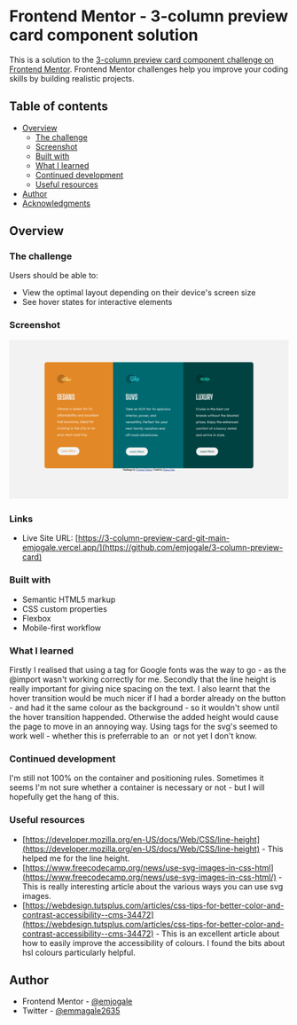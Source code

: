 # Frontend Mentor - 3-column preview card component solution

This is a solution to the [3-column preview card component challenge on Frontend Mentor](https://www.frontendmentor.io/challenges/3column-preview-card-component-pH92eAR2-). Frontend Mentor challenges help you improve your coding skills by building realistic projects.

## Table of contents

- [Overview](#overview)
  - [The challenge](#the-challenge)
  - [Screenshot](#screenshot)
  - [Built with](#built-with)
  - [What I learned](#what-i-learned)
  - [Continued development](#continued-development)
  - [Useful resources](#useful-resources)
- [Author](#author)
- [Acknowledgments](#acknowledgments)

## Overview

### The challenge

Users should be able to:

- View the optimal layout depending on their device's screen size
- See hover states for interactive elements

### Screenshot

![](./images/screenshot.png)

### Links

- Live Site URL: [https://3-column-preview-card-git-main-emjogale.vercel.app/](https://github.com/emjogale/3-column-preview-card)

### Built with

- Semantic HTML5 markup
- CSS custom properties
- Flexbox
- Mobile-first workflow

### What I learned

Firstly I realised that using a <link> tag for Google fonts was the way to go - as the @import wasn't working correctly for me. Secondly that the line height is really important for giving nice spacing on the text.
I also learnt that the hover transition would be much nicer if I had a border already on the button - and had it the same colour as the background - so it wouldn't show until the hover transition happended. Otherwise the added height would cause the page to move in an annoying way.
Using <object> tags for the svg's seemed to work well - whether this is preferrable to an <img> or not yet I don't know.

### Continued development

I'm still not 100% on the container and positioning rules. Sometimes it seems I'm not sure whether a container is necessary or not - but I will hopefully get the hang of this.

### Useful resources

- [https://developer.mozilla.org/en-US/docs/Web/CSS/line-height](https://developer.mozilla.org/en-US/docs/Web/CSS/line-height) - This helped me for the line height.
- [https://www.freecodecamp.org/news/use-svg-images-in-css-html](https://www.freecodecamp.org/news/use-svg-images-in-css-html/) - This is really interesting article about the various ways you can use svg images.
- [https://webdesign.tutsplus.com/articles/css-tips-for-better-color-and-contrast-accessibility--cms-34472](https://webdesign.tutsplus.com/articles/css-tips-for-better-color-and-contrast-accessibility--cms-34472) - This is an excellent article about how to easily improve the accessibility of colours. I found the bits about hsl colours particularly helpful.

## Author

- Frontend Mentor - [@emjogale](https://www.frontendmentor.io/profile/emjogale)
- Twitter - [@emmagale2635](https://www.twitter.com/emmagale2635)
